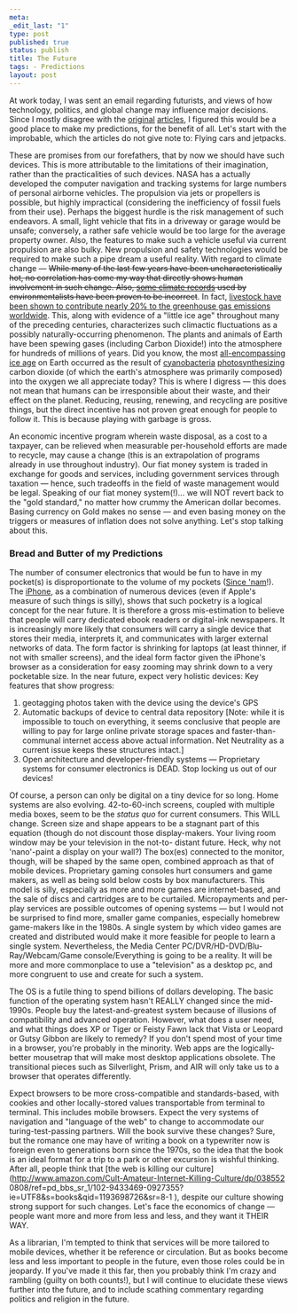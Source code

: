 ```yaml
--- 
meta: 
_edit_last: "1" 
type: post 
published: true 
status: publish 
title: The Future 
tags: - Predictions 
layout: post 
--- 
```


At work today, I was sent an email regarding futurists, and views of how technology, politics, and global change may influence major decisions. Since I mostly disagree with the [original](http://www.futurist.com/articles/future-trends/eleven-events-trends-and-developments-that-will-change-your-life/) [articles](http://www.futurist.com/archives/future-trends/the-future-of-reading/), I figured this would be a good place to make my predictions, for the benefit of all. Let's start with the improbable, which the articles do not give note to: Flying cars and jetpacks.

These are promises from our forefathers, that by now we should have such devices. This is more attributable to the limitations of their imagination, rather than the practicalities of such devices. NASA has a actually developed the computer navigation and tracking systems for large numbers of personal airborne vehicles. The propulsion via jets or propellers is possible, but highly impractical (considering the inefficiency of fossil fuels from their use). Perhaps the biggest hurdle is the risk management of such endeavors. A small, light vehicle that fits in a driveway or garage would be unsafe; conversely, a rather safe vehicle would be too large for the average property owner. Also, the features to make such a vehicle useful via current propulsion are also bulky. New propulsion and safety technologies would be required to make such a pipe dream a useful reality. With regard to climate change — <del>While many of the last few years have been uncharacteristically hot, no correlation has come my way that directly shows human involvement in such change. Also, [some climate records](http://liberalslovetaxes.com/environment/nasas-climate-data-corrected-liberals-hypocrisy-not/) used by environmentalists have been proven to be incorrect</del>. In fact, [livestock have been shown to contribute nearly 20% to the greenhouse gas emissions worldwide](http://abcnews.go.com/Technology/GlobalWarming/story?id=2723201). This, along with evidence of a "little ice age" throughout many of the preceding centuries, characterizes such climactic fluctuations as a possibly naturally-occurring phenomenon. The plants and animals of Earth have been spewing gases (including Carbon Dioxide!) into the atmosphere for hundreds of millions of years. Did you know, the most [all-encompassing ice age](http://en.wikipedia.org/wiki/Cryogenian) on Earth occurred as the result of [cyanobacteria](http://en.wikipedia.org/wiki/Cyanobacteria) [photosynthesizing](http://en.wikipedia.org/wiki/Photosynthesis) carbon dioxide (of which the earth's atmosphere was primarily composed) into the oxygen we all appreciate today? This is where I digress — this does not mean that humans can be irresponsible about their waste, and their effect on the planet. Reducing, reusing, renewing, and recycling are positive things, but the direct incentive has not proven great enough for people to follow it. This is because playing with garbage is gross.

An economic incentive program wherein waste disposal, as a cost to a taxpayer, can be relieved when measurable per-household efforts are made to recycle, may cause a change (this is an extrapolation of programs already in use throughout industry). Our fiat money system is traded in exchange for goods and services, including government services through taxation — hence, such tradeoffs in the field of waste management would be legal. Speaking of our fiat money system(!)… we will NOT revert back to the "gold standard," no matter how crummy the American dollar becomes. Basing currency on Gold makes no sense — and even basing money on the triggers or measures of inflation does not solve anything. Let's stop talking about this. 

### Bread and Butter of my Predictions

The number of consumer electronics that would be fun to have in my pocket(s)
is disproportionate to the volume of my pockets ([Since
'nam](http://www.imdb.com/title/tt0829482/quotes)!). The
[iPhone](http://www.apple.com/iphone/), as a combination of numerous devices
(even if Apple's measure of such things is silly), shows that such pocketry is
a logical concept for the near future. It is therefore a gross mis-estimation
to believe that people will carry dedicated ebook readers or digital-ink
newspapers. It is increasingly more likely that consumers will carry a single
device that stores their media, interprets it, and communicates with larger
external networks of data. The form factor is shrinking for laptops (at least
thinner, if not with smaller screens), and the ideal form factor given the
iPhone's browser as a consideration for easy zooming may shrink down to a very
pocketable size. In the near future, expect very holistic devices: Key
features that show progress:
  1. geotagging photos taken with the device using the device's GPS
  2. Automatic backups of device to central data repository [Note: while it is impossible to touch on everything, it seems conclusive that people are willing to pay for large online private storage spaces and faster-than-communal internet access above actual information. Net Neutrality as a current issue keeps these structures intact.]
  3. Open architecture and developer-friendly systems — Proprietary systems for consumer electronics is DEAD. Stop locking us out of our devices!

Of course, a person can only be digital on a tiny device for so long. Home systems are also evolving. 42-to-60-inch screens, coupled with multiple media boxes, seem to be the _status quo_ for current consumers. This WILL change. Screen size and shape appears to be a stagnant part of this equation (though do not discount those display-makers. Your living room window may be your television in the not-to- distant future. Heck, why not 'nano'-paint a display on your wall?) The box(es) connected to the monitor, though, will be shaped by the same open, combined approach as that of mobile devices. Proprietary gaming consoles hurt consumers and game makers, as well as being sold below costs by box manufacturers. This model is silly, especially as more and more games are internet-based, and the sale of discs and cartridges are to be curtailed. Micropayments and per-play services are possible outcomes of opening systems — but I would not be surprised to find more, smaller game companies, especially homebrew game-makers like in the 1980s. A single system by which video games are created and distributed would make it more feasible for people to learn a single system. Nevertheless, the Media Center PC/DVR/HD-DVD/Blu- Ray/Webcam/Game console/Everything is going to be a reality. It will be more and more commonplace to use a "television" as a desktop pc, and more congruent to use and create for such a system.

The OS is a futile thing to spend billions of dollars developing. The basic function of the operating system hasn't REALLY changed since the mid-1990s. People buy the latest-and-greatest system because of illusions of compatibility and advanced operation. However, what does a user need, and what things does XP or Tiger or Feisty Fawn lack that Vista or Leopard or Gutsy Gibbon are likely to remedy? If you don't spend most of your time in a browser, you're probably in the minority. Web apps are the logically-better mousetrap that will make most desktop applications obsolete. The transitional pieces such as Silverlight, Prism, and AIR will only take us to a browser that operates differently.

Expect browsers to be more cross-compatible and standards-based, with cookies and other locally-stored values transportable from terminal to terminal. This includes mobile browsers. Expect the very systems of navigation and "language of the web" to change to accommodate our turing-test-passing partners. Will the book survive these changes? Sure, but the romance one may have of writing a book on a typewriter now is foreign even to generations born since the 1970s, so the idea that the book is an ideal format for a trip to a park or other excursion is wishful thinking. After all, people think that [the web is killing our culture](http://www.amazon.com/Cult-Amateur-Internet-Killing-Culture/dp/038552 0808/ref=pd_bbs_sr_1/102-9433469-0927355?ie=UTF8&s=books&qid=1193698726&sr=8-1 ), despite our culture showing strong support for such changes. Let's face the economics of change — people want more and more from less and less, and they want it THEIR WAY.

As a librarian, I'm tempted to think that services will be more tailored to mobile devices, whether it be reference or circulation. But as books become less and less important to people in the future, even those roles could be in jeopardy. If you've made it this far, then you probably think I'm crazy and rambling (guilty on both counts!), but I will continue to elucidate these views further into the future, and to include scathing commentary regarding politics and religion in the future.